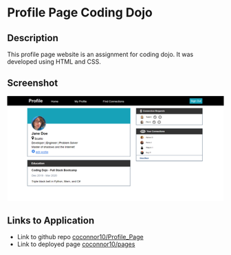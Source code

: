 # Profile Page Coding Dojo

## Description

This profile page website is an assignment for coding dojo. It was developed using HTML and CSS.

## Screenshot

![screenshot of entire page](./images/screenshot.png)

## Links to Application

- Link to github repo [coconnor10/Profile_Page](https://github.com/coconnor10/Profile_Page)
- Link to deployed page [coconnor10/pages](https://coconnor10.github.io/Profile_Page/)
